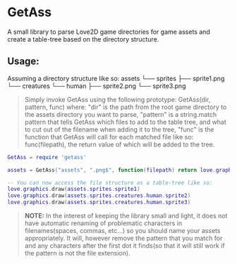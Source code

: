 # GetAss

A small library to parse Love2D game directories for game assets and create a table-tree based on the directory structure.

## Usage:
Assuming a directory structure like so:
assets
└── sprites
    ├── sprite1.png
    └── creatures
        └── human
            ├── sprite2.png
            └── sprite3.png 

> Simply invoke GetAss using the following prototype: GetAss(dir, pattern, func) where:
>     "dir" is the path from the root game directory to the assets directory you want to parse,
>     "pattern" is a string.match pattern that tells GetAss which files to add to the table tree, and what to cut out of the filename when adding it to the tree,
>     "func" is the function that GetAss will call for each matched file like so: func(filepath), the return value of which will be added to the tree.

```lua
GetAss = require 'getass'

assets = GetAss("assets", ".png$", function(filepath) return love.graphics.newImage(filepath) end)

-- You can now access the file structure as a table-tree like so:
love.graphics.draw(assets.sprites.sprite1)
love.graphics.draw(assets.sprites.creatures.human.sprite2)
love.graphics.draw(assets.sprites.creatures.human.sprite3)
```

> **NOTE:** In the interest of keeping the library small and light, it does not have automatic renaming of problematic characters in filenames(spaces, commas, etc...) so you should name your assets appropriately. It will, however remove the pattern that you match for and any characters after the first dot it finds(so that it will still work if the pattern is not the file extension).
